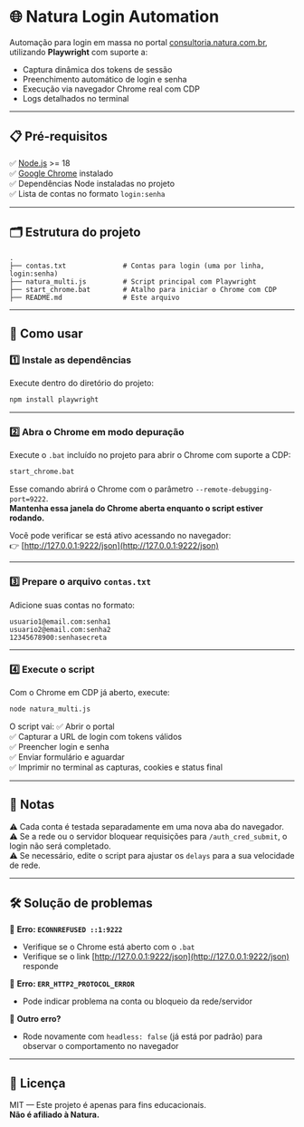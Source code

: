 
# 🌐 Natura Login Automation

Automação para login em massa no portal [consultoria.natura.com.br](https://consultoria.natura.com.br), utilizando **Playwright** com suporte a:
- Captura dinâmica dos tokens de sessão
- Preenchimento automático de login e senha
- Execução via navegador Chrome real com CDP
- Logs detalhados no terminal

---

## 📋 Pré-requisitos

✅ [Node.js](https://nodejs.org) >= 18  
✅ [Google Chrome](https://www.google.com/chrome/) instalado  
✅ Dependências Node instaladas no projeto  
✅ Lista de contas no formato `login:senha`

---

## 🗂 Estrutura do projeto

```
.
├── contas.txt              # Contas para login (uma por linha, login:senha)
├── natura_multi.js         # Script principal com Playwright
├── start_chrome.bat        # Atalho para iniciar o Chrome com CDP
├── README.md               # Este arquivo
```

---

## 🚀 Como usar

### 1️⃣ Instale as dependências

Execute dentro do diretório do projeto:

```bash
npm install playwright
```

---

### 2️⃣ Abra o Chrome em modo depuração

Execute o `.bat` incluído no projeto para abrir o Chrome com suporte a CDP:

```bat
start_chrome.bat
```

Esse comando abrirá o Chrome com o parâmetro `--remote-debugging-port=9222`.  
**Mantenha essa janela do Chrome aberta enquanto o script estiver rodando.**

Você pode verificar se está ativo acessando no navegador:  
👉 [http://127.0.0.1:9222/json](http://127.0.0.1:9222/json)

---

### 3️⃣ Prepare o arquivo `contas.txt`

Adicione suas contas no formato:

```
usuario1@email.com:senha1
usuario2@email.com:senha2
12345678900:senhasecreta
```

---

### 4️⃣ Execute o script

Com o Chrome em CDP já aberto, execute:

```bash
node natura_multi.js
```

O script vai:
✅ Abrir o portal  
✅ Capturar a URL de login com tokens válidos  
✅ Preencher login e senha  
✅ Enviar formulário e aguardar  
✅ Imprimir no terminal as capturas, cookies e status final

---

## 📝 Notas

⚠️ Cada conta é testada separadamente em uma nova aba do navegador.  
⚠️ Se a rede ou o servidor bloquear requisições para `/auth_cred_submit`, o login não será completado.  
⚠️ Se necessário, edite o script para ajustar os `delays` para a sua velocidade de rede.

---

## 🛠 Solução de problemas

🔷 **Erro: `ECONNREFUSED ::1:9222`**
- Verifique se o Chrome está aberto com o `.bat`
- Verifique se o link [http://127.0.0.1:9222/json](http://127.0.0.1:9222/json) responde

🔷 **Erro: `ERR_HTTP2_PROTOCOL_ERROR`**
- Pode indicar problema na conta ou bloqueio da rede/servidor

🔷 **Outro erro?**
- Rode novamente com `headless: false` (já está por padrão) para observar o comportamento no navegador

---

## 📄 Licença

MIT — Este projeto é apenas para fins educacionais.  
**Não é afiliado à Natura.**
